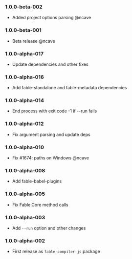 ### 1.0.0-beta-002

* Added project options parsing @ncave

### 1.0.0-beta-001

* Beta release @ncave

### 1.0.0-alpha-017

* Update dependencies and other fixes

### 1.0.0-alpha-016

* Add fable-standalone and fable-metadata dependencies

### 1.0.0-alpha-014

* End process with exit code -1 if --run fails

### 1.0.0-alpha-012

* Fix argument parsing and update deps

### 1.0.0-alpha-010

* Fix #1674: paths on Windows @ncave

### 1.0.0-alpha-008

* Add fable-babel-plugins

### 1.0.0-alpha-005

* Fix Fable.Core method calls

### 1.0.0-alpha-003

* Add `--run` option and other changes

### 1.0.0-alpha-002

* First release as `fable-compiler-js` package
